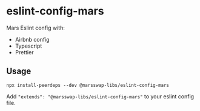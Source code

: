 # eslint-config-mars

Mars Eslint config with:

- Airbnb config
- Typescript
- Prettier

## Usage

```
npx install-peerdeps --dev @marsswap-libs/eslint-config-mars
```

Add `"extends": "@marsswap-libs/eslint-config-mars"` to your eslint config file.
